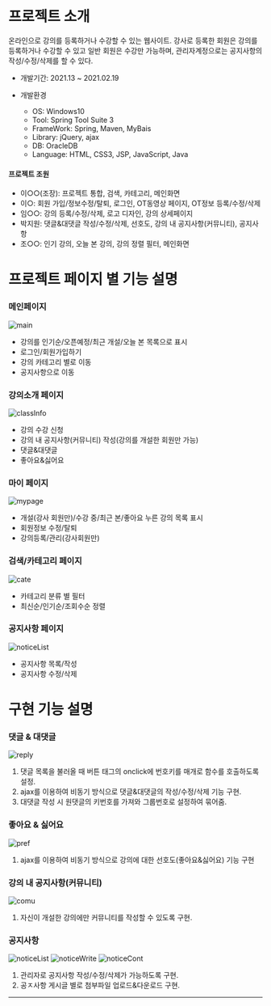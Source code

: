 
# 프로젝트 소개
온라인으로 강의를 등록하거나 수강할 수 있는 웹사이트.
강사로 등록한 회원은 강의를 등록하거나 수강할 수 있고 일반 회원은 수강만 가능하며, 관리자계정으로는 공지사항의 작성/수정/삭제를 할 수 있다.

* 개발기간: 2021.13 ~ 2021.02.19

* 개발환경
  + OS: Windows10
  + Tool: Spring Tool Suite 3
  + FrameWork: Spring, Maven, MyBais
  + Library: jQuery, ajax
  + DB: OracleDB
  + Language: HTML, CSS3, JSP, JavaScript, Java

#### 프로젝트 조원
+ 이○○(조장): 프로젝트 통합, 검색, 카테고리, 메인화면
+ 이○: 회원 가입/정보수정/탈퇴, 로그인, OT동영상 페이지, OT정보 등록/수정/삭제
+ 임○○: 강의 등록/수정/삭제, 로고 디자인, 강의 상세페이지
+ 박지원: 댓글&대댓글 작성/수정/삭제, 선호도, 강의 내 공지사항(커뮤니티), 공지사항
+ 조○○: 인기 강의, 오늘 본 강의, 강의 정렬 필터, 메인화면


# 프로젝트 페이지 별 기능 설명

### 메인페이지
![main](https://user-images.githubusercontent.com/59616321/109962501-9cf1ec00-7d2e-11eb-9c00-a99a4a417cac.png)
+ 강의를 인기순/오픈예정/최근 개설/오늘 본 목록으로 표시
+ 로그인/회원가입하기
+ 강의 카테고리 별로 이동
+ 공지사항으로 이동

### 강의소개 페이지
![classInfo](https://user-images.githubusercontent.com/59616321/109963087-5781ee80-7d2f-11eb-8e64-0c63bf5ec68e.png)
+ 강의 수강 신청
+ 강의 내 공지사항(커뮤니티) 작성(강의를 개설한 회원만 가능)
+ 댓글&대댓글
+ 좋아요&싫어요

### 마이 페이지
![mypage](https://user-images.githubusercontent.com/59616321/109962508-9ebbaf80-7d2e-11eb-9e26-845316216afa.png)
+ 개설(강사 회원만)/수강 중/최근 본/좋아요 누른 강의 목록 표시
+ 회원정보 수정/탈퇴
+ 강의등록/관리(강사회원만)

### 검색/카테고리 페이지
![cate](https://user-images.githubusercontent.com/59616321/109963030-4802a580-7d2f-11eb-933c-df8a72079f34.png)
+ 카테고리 분류 별 필터
+ 최신순/인기순/조회수순 정렬

### 공지사항 페이지
![noticeList](https://user-images.githubusercontent.com/59616321/109963043-4a64ff80-7d2f-11eb-9d9c-8001abc20e0e.png)
+ 공지사항 목록/작성
+ 공지사항 수정/삭제



# 구현 기능 설명
### 댓글 & 대댓글
![reply](https://user-images.githubusercontent.com/59616321/109964620-3f12d380-7d31-11eb-869c-cd04288839ba.png)
1. 댓글 목록을 불러올 때 버튼 태그의 onclick에 번호키를 매개로 함수를 호출하도록 설정.
2. ajax를 이용하여 비동기 방식으로 댓글&대댓글의 작성/수정/삭제 기능 구현.
3. 대댓글 작성 시 원댓글의 키번호를 가져와 그룹번호로 설정하여 묶어줌.

### 좋아요 & 싫어요
![pref](https://user-images.githubusercontent.com/59616321/109964626-41752d80-7d31-11eb-8272-e9a1fd46d642.png)
1. ajax를 이용하여 비동기 방식으로 강의에 대한 선호도(좋아요&싫어요) 기능 구현

### 강의 내 공지사항(커뮤니티)
![comu](https://user-images.githubusercontent.com/59616321/109964631-433ef100-7d31-11eb-9729-97758d4bca88.png)
1. 자신이 개설한 강의에만 커뮤니티를 작성할 수 있도록 구현.


### 공지사항 
![noticeList](https://user-images.githubusercontent.com/59616321/109964634-44701e00-7d31-11eb-8c89-b48eb80e5f01.png)
![noticeWrite](https://user-images.githubusercontent.com/59616321/109964638-45a14b00-7d31-11eb-8f1b-d3a63c06ee60.png)
![noticeCont](https://user-images.githubusercontent.com/59616321/109964644-476b0e80-7d31-11eb-9101-ac14ab6341d0.png)
1. 관리자로 공지사항 작성/수정/삭제가 가능하도록 구현.
2. 공ㅈ사항 게시글 별로 첨부파일 업로드&다운로드 구현.

------

